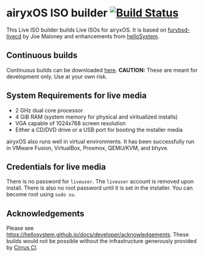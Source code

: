 # airyxOS ISO builder [![Build Status](https://api.cirrus-ci.com/github/mszoek/ISO.svg)](https://cirrus-ci.com/github/mszoek/ISO)

This Live ISO builder builds Live ISOs for airyxOS. It is based on [furybsd-livecd](https://github.com/furybsd/furybsd-livecd/) by Joe Maloney and enhancements from [helloSystem](https://hellosystem.github.io).

## Continuous builds

Continuous builds can be downloaded [here](https://dl.airyx.org/nightly/). __CAUTION:__ These are meant for development only. Use at your own risk.

## System Requirements for live media

* 2 GHz dual core processor
* 4 GiB RAM (system memory for physical and viritualized installs)
* VGA capable of 1024x768 screen resolution 
* Either a CD/DVD drive or a USB port for booting the installer media

airyxOS also runs well in virtual environments. It has been successfully run in VMware Fusion, VirtualBox, Proxmox, QEMU/KVM, and bhyve.

## Credentials for live media

There is no password for `liveuser`. The `liveuser` account is removed upon install.  There is also no root password until it is set in the installer. You can become root using `sudo su`.

## Acknowledgements

Please see https://hellosystem.github.io/docs/developer/acknowledgements.
These builds would not be possible without the infrastructure generously provided by [Cirrus CI](https://cirrus-ci.com/).
